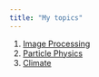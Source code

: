 ```yaml
---
title: "My topics"
---
```

1. [Image Processing](https://thdngan.github.io/quartz/tags/image-processing/)
2. [Particle Physics](https://thdngan.github.io/quartz/tags/particle-physics/)
4. [Climate](https://thdngan.github.io/quartz/tags/climate/)
